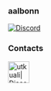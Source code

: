 ### aalbonn


[![Discord](https://img.shields.io/discord/888419741247635536?label=Discord&logo=Discord)][discord]


### Contacts
[<img align="left" alt="utkuali| Discord" width="44px" src="https://i.ibb.co/YtNhB1V/icons8-discord-new-logo-48.png" />][discord]

<br />

[discord]: https://discord.com/M6Wd6bHhXE
